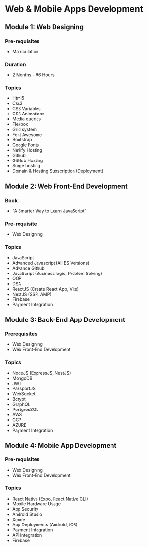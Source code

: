 # Web & Mobile Apps Development

## Module 1: Web Designing
### Pre-requisites 
- Matriculation
  
### Duration

- 2 Months – 96 Hours

### Topics
- Html5
- Css3
- CSS Variables
- CSS Animations
- Media queries
- Flexbox
- Grid system
- Font Awesome
- Bootstrap
- Google Fonts
- Netlify Hosting
- Github
- GitHub Hosting
- Surge hosting
- Domain & Hosting Subscription (Deployment)

## Module 2: Web Front-End Development
### Book
- "A Smarter Way to Learn JavaScript"

### Pre-requisite
- Web Designing

### Topics
- JavaScript
- Advanced Javascript (All ES Versions)
- Advance Github
- JavaScript (Business logic, Problem Solving)
- OOP
- DSA
- ReactJS (Create React App, Vite)
- NextJS (SSR, AMP)
- Firebase
- Payment Integration

## Module 3: Back-End App Development
### Prerequisites
- Web Designing
- Web Front-End Development

### Topics
- NodeJS (ExpressJS, NestJS)
- MongoDB
- JWT
- PassportJS
- WebSocket
- Bcrypt
- GraphQL
- PostgresSQL
- AWS
- GCP
- AZURE
- Payment Integration

## Module 4: Mobile App Development
### Pre-requisites
- Web Designing
- Web Front-End Development

### Topics
- React Native (Expo, React Native CLI)
- Mobile Hardware Usage
- App Security
- Android Studio
- Xcode
- App Deployments (Android, iOS)
- Payment Integration
- API Integration
- Firebase
